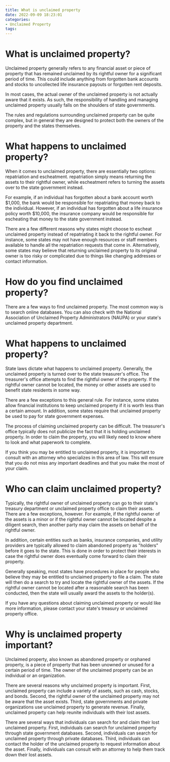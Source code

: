 ```yaml
---
title: What is unclaimed property 
date: 2022-09-09 18:23:01
categories:
- Unclaimed Property
tags:
---
```



#  What is unclaimed property? 

Unclaimed property generally refers to any financial asset or piece of property that has remained unclaimed by its rightful owner for a significant period of time. This could include anything from forgotten bank accounts and stocks to uncollected life insurance payouts or forgotten rent deposits.

In most cases, the actual owner of the unclaimed property is not actually aware that it exists. As such, the responsibility of handling and managing unclaimed property usually falls on the shoulders of state governments.

The rules and regulations surrounding unclaimed property can be quite complex, but in general they are designed to protect both the owners of the property and the states themselves.

# What happens to unclaimed property? 

When it comes to unclaimed property, there are essentially two options: repatriation and escheatment. repatriation simply means returning the assets to their rightful owner, while escheatment refers to turning the assets over to the state government instead.

For example, if an individual has forgotten about a bank account worth $1,000, the bank would be responsible for repatriating that money back to the individual. However, if an individual has forgotten about a life insurance policy worth $10,000, the insurance company would be responsible for escheating that money to the state government instead.

There are a few different reasons why states might choose to escheat unclaimed property instead of repatriating it back to the rightful owner. For instance, some states may not have enough resources or staff members available to handle all the repatriation requests that come in. Alternatively, some states may believe that returning unclaimed property to its original owner is too risky or complicated due to things like changing addresses or contact information.

#  How do you find unclaimed property? 

There are a few ways to find unclaimed property. The most common way is to search online databases. You can also check with the National Association of Unclaimed Property Administrators (NAUPA) or your state's unclaimed property department.

#  What happens to unclaimed property? 

State laws dictate what happens to unclaimed property. Generally, the unclaimed property is turned over to the state treasurer's office. The treasurer's office attempts to find the rightful owner of the property. If the rightful owner cannot be located, the money or other assets are used to benefit state residents in some way. 

There are a few exceptions to this general rule. For instance, some states allow financial institutions to keep unclaimed property if it is worth less than a certain amount. In addition, some states require that unclaimed property be used to pay for state government expenses. 

The process of claiming unclaimed property can be difficult. The treasurer's office typically does not publicize the fact that it is holding unclaimed property. In order to claim the property, you will likely need to know where to look and what paperwork to complete. 

If you think you may be entitled to unclaimed property, it is important to consult with an attorney who specializes in this area of law. This will ensure that you do not miss any important deadlines and that you make the most of your claim.

#  Who can claim unclaimed property? 

Typically, the rightful owner of unclaimed property can go to their state's treasury department or unclaimed property office to claim their assets. There are a few exceptions, however. For example, if the rightful owner of the assets is a minor or if the rightful owner cannot be located despite a diligent search, then another party may claim the assets on behalf of the rightful owner. 

In addition, certain entities such as banks, insurance companies, and utility providers are typically allowed to claim abandoned property as "holders" before it goes to the state. This is done in order to protect their interests in case the rightful owner does eventually come forward to claim their property. 

Generally speaking, most states have procedures in place for people who believe they may be entitled to unclaimed property to file a claim. The state will then do a search to try and locate the rightful owner of the assets. If the rightful owner cannot be located after a reasonable search has been conducted, then the state will usually award the assets to the holder(s). 

If you have any questions about claiming unclaimed property or would like more information, please contact your state's treasury or unclaimed property office.

#  Why is unclaimed property important?

Unclaimed property, also known as abandoned property or orphaned property, is a piece of property that has been unowned or unused for a certain period of time. The owner of the unclaimed property can be an individual or an organization.

There are several reasons why unclaimed property is important. First, unclaimed property can include a variety of assets, such as cash, stocks, and bonds. Second, the rightful owner of the unclaimed property may not be aware that the asset exists. Third, state governments and private organizations use unclaimed property to generate revenue. Finally, unclaimed property can help reunite individuals with their lost assets.

There are several ways that individuals can search for and claim their lost unclaimed property. First, individuals can search for unclaimed property through state government databases. Second, individuals can search for unclaimed property through private databases. Third, individuals can contact the holder of the unclaimed property to request information about the asset. Finally, individuals can consult with an attorney to help them track down their lost assets.